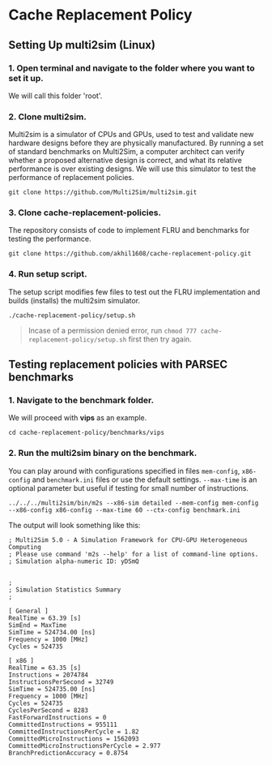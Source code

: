 # Cache Replacement Policy
## Setting Up multi2sim (Linux)
### 1. Open terminal and navigate to the folder where you want to set it up.
We will call this folder 'root'.
### 2. Clone multi2sim.
Multi2sim is a simulator of CPUs and GPUs, used to test and validate new hardware designs before they are physically manufactured. By running a set of standard benchmarks on Multi2Sim, a computer architect can verify whether a proposed alternative design is correct, and what its relative performance is over existing designs. We will use this simulator to test the performance of replacement policies.

`git clone https://github.com/Multi2Sim/multi2sim.git`
### 3. Clone cache-replacement-policies.
The repository consists of code to implement FLRU and benchmarks for testing the performance.

`git clone https://github.com/akhil1608/cache-replacement-policy.git`
### 4. Run setup script.
The setup script modifies few files to test out the FLRU implementation and builds (installs) the multi2sim simulator.

`./cache-replacement-policy/setup.sh`
> Incase of a permission denied error, run `chmod 777 cache-replacement-policy/setup.sh` first then try again.
## Testing replacement policies with PARSEC benchmarks
### 1. Navigate to the benchmark folder.
We will proceed with **vips** as an example.

`cd cache-replacement-policy/benchmarks/vips`
### 2. Run the multi2sim binary on the benchmark.
You can play around with configurations specified in files `mem-config`, `x86-config` and `benchmark.ini` files or use the default settings. `--max-time` is an optional parameter but useful if testing for small number of instructions.

`../../../multi2sim/bin/m2s --x86-sim detailed --mem-config mem-config --x86-config x86-config --max-time 60 --ctx-config benchmark.ini`

The output will look something like this:

```
; Multi2Sim 5.0 - A Simulation Framework for CPU-GPU Heterogeneous Computing
; Please use command 'm2s --help' for a list of command-line options.
; Simulation alpha-numeric ID: yDSmQ


;
; Simulation Statistics Summary
;

[ General ]
RealTime = 63.39 [s]
SimEnd = MaxTime
SimTime = 524734.00 [ns]
Frequency = 1000 [MHz]
Cycles = 524735

[ x86 ]
RealTime = 63.35 [s]
Instructions = 2074784
InstructionsPerSecond = 32749
SimTime = 524735.00 [ns]
Frequency = 1000 [MHz]
Cycles = 524735
CyclesPerSecond = 8283
FastForwardInstructions = 0
CommittedInstructions = 955111
CommittedInstructionsPerCycle = 1.82
CommittedMicroInstructions = 1562093
CommittedMicroInstructionsPerCycle = 2.977
BranchPredictionAccuracy = 0.8754
```
